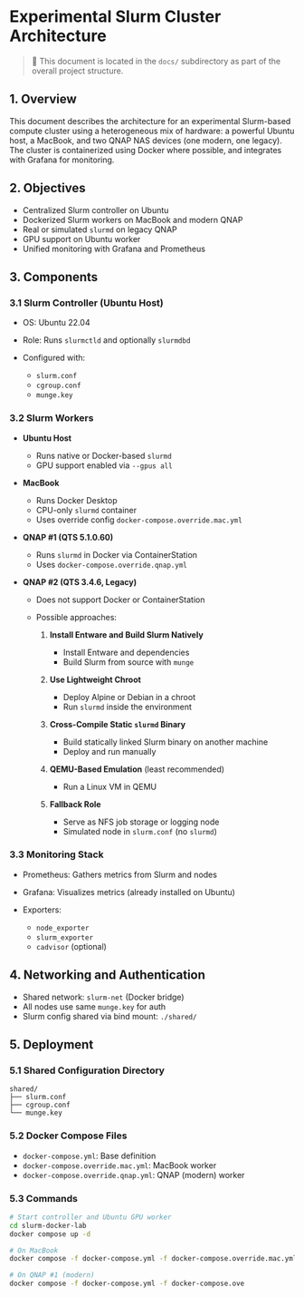 # Experimental Slurm Cluster Architecture

> 📁 This document is located in the `docs/` subdirectory as part of the overall project structure.

## 1. Overview

This document describes the architecture for an experimental Slurm-based compute cluster using a heterogeneous mix of hardware: a powerful Ubuntu host, a MacBook, and two QNAP NAS devices (one modern, one legacy). The cluster is containerized using Docker where possible, and integrates with Grafana for monitoring.

## 2. Objectives

* Centralized Slurm controller on Ubuntu
* Dockerized Slurm workers on MacBook and modern QNAP
* Real or simulated `slurmd` on legacy QNAP
* GPU support on Ubuntu worker
* Unified monitoring with Grafana and Prometheus

## 3. Components

### 3.1 Slurm Controller (Ubuntu Host)

* OS: Ubuntu 22.04
* Role: Runs `slurmctld` and optionally `slurmdbd`
* Configured with:

  * `slurm.conf`
  * `cgroup.conf`
  * `munge.key`

### 3.2 Slurm Workers

* **Ubuntu Host**

  * Runs native or Docker-based `slurmd`
  * GPU support enabled via `--gpus all`

* **MacBook**

  * Runs Docker Desktop
  * CPU-only `slurmd` container
  * Uses override config `docker-compose.override.mac.yml`

* **QNAP #1 (QTS 5.1.0.60)**

  * Runs `slurmd` in Docker via ContainerStation
  * Uses `docker-compose.override.qnap.yml`

* **QNAP #2 (QTS 3.4.6, Legacy)**

  * Does not support Docker or ContainerStation
  * Possible approaches:

    1. **Install Entware and Build Slurm Natively**

       * Install Entware and dependencies
       * Build Slurm from source with `munge`
    2. **Use Lightweight Chroot**

       * Deploy Alpine or Debian in a chroot
       * Run `slurmd` inside the environment
    3. **Cross-Compile Static `slurmd` Binary**

       * Build statically linked Slurm binary on another machine
       * Deploy and run manually
    4. **QEMU-Based Emulation** (least recommended)

       * Run a Linux VM in QEMU
    5. **Fallback Role**

       * Serve as NFS job storage or logging node
       * Simulated node in `slurm.conf` (no `slurmd`)

### 3.3 Monitoring Stack

* Prometheus: Gathers metrics from Slurm and nodes
* Grafana: Visualizes metrics (already installed on Ubuntu)
* Exporters:

  * `node_exporter`
  * `slurm_exporter`
  * `cadvisor` (optional)

## 4. Networking and Authentication

* Shared network: `slurm-net` (Docker bridge)
* All nodes use same `munge.key` for auth
* Slurm config shared via bind mount: `./shared/`

## 5. Deployment

### 5.1 Shared Configuration Directory

```
shared/
├── slurm.conf
├── cgroup.conf
└── munge.key
```

### 5.2 Docker Compose Files

* `docker-compose.yml`: Base definition
* `docker-compose.override.mac.yml`: MacBook worker
* `docker-compose.override.qnap.yml`: QNAP (modern) worker

### 5.3 Commands

```bash
# Start controller and Ubuntu GPU worker
cd slurm-docker-lab
docker compose up -d

# On MacBook
docker compose -f docker-compose.yml -f docker-compose.override.mac.yml up -d

# On QNAP #1 (modern)
docker compose -f docker-compose.yml -f docker-compose.ove
```

